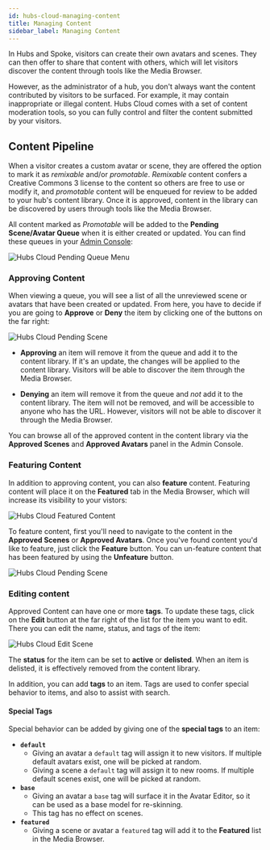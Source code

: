 ```yaml
---
id: hubs-cloud-managing-content
title: Managing Content
sidebar_label: Managing Content
---
```


In Hubs and Spoke, visitors can create their own avatars and scenes. They can then offer to share that content with others, which will let visitors discover the content through tools like the Media Browser.

However, as the administrator of a hub, you don't always want the content contributed by visitors to be surfaced. For example, it may contain inappropriate or illegal content. Hubs Cloud comes with a set of content moderation tools, so you can fully control and filter the content submitted by your visitors.

## Content Pipeline

When a visitor creates a custom avatar or scene, they are offered the option to mark it as *remixable* and/or *promotable*. *Remixable* content confers a Creative Commons 3 license to the content so others are free to use or modify it, and *promotable* content will be enqueued for review to be added to your hub's content library. Once it is approved, content in the library can be discovered by users through tools like the Media Browser.

All content marked as *Promotable* will be added to the **Pending Scene/Avatar Queue** when it is either created or updated. You can find these queues in your [Admin Console](./hubs-cloud-getting-started.md):

![Hubs Cloud Pending Queue Menu](img/hubs-cloud-pending-queue-menu.png)

### Approving Content

When viewing a queue, you will see a list of all the unreviewed scene or avatars that have been created or updated. From here, you have to decide if you are going to **Approve** or **Deny** the item by clicking one of the buttons on the far right:

![Hubs Cloud Pending Scene](img/hubs-cloud-pending-scene.png)

- **Approving** an item will remove it from the queue and add it to the content library. If it's an update, the changes will be applied to the content library. Visitors will be able to discover the item through the Media Browser.

- **Denying** an item will remove it from the queue and *not* add it to the content library. The item will not be removed, and will be accessible to anyone who has the URL. However, visitors will not be able to discover it through the Media Browser.

You can browse all of the approved content in the content library via the **Approved Scenes** and **Approved Avatars** panel in the Admin Console.

### Featuring Content

In addition to approving content, you can also **feature** content. Featuring content will place it on the **Featured** tab in the Media Browser, which will increase its visibility to your vistors:

![Hubs Cloud Featured Content](img/hubs-cloud-featured.png)

To feature content, first you'll need to navigate to the content in the **Approved Scenes** or **Approved Avatars**. Once you've found content you'd like to feature, just click the **Feature** button. You can un-feature content that has been featured by using the **Unfeature** button.

![Hubs Cloud Pending Scene](img/hubs-cloud-approved-scene.png)

### Editing content

Approved Content can have one or more **tags**. To update these tags, click on the **Edit** button at the far right of the list for the item you want to edit. There you can edit the name, status, and tags of the item:

![Hubs Cloud Edit Scene](img/hubs-cloud-edit-scene.png)

The **status** for the item can be set to **active** or **delisted**. When an item is delisted, it is effectively removed from the content library.

In addition, you can add **tags** to an item. Tags are used to confer special behavior to items, and also to assist with search.

#### Special Tags

Special behavior can be added by giving one of the **special tags** to an item:

- **`default`**
  - Giving an avatar a `default` tag will assign it to new visitors. If multiple default avatars exist, one will be picked at random.
  - Giving a scene a `default` tag will assign it to new rooms. If multiple default scenes exist, one will be picked at random.
- **`base`**
  - Giving an avatar a `base` tag will surface it in the Avatar Editor, so it can be used as a base model for re-skinning.
  - This tag has no effect on scenes.
- **`featured`**
  - Giving a scene or avatar a `featured` tag will add it to the **Featured** list in the Media Browser.
